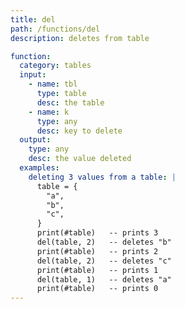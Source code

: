 ```yaml
---
title: del
path: /functions/del
description: deletes from table

function:
  category: tables
  input:
    - name: tbl
      type: table
      desc: the table
    - name: k
      type: any
      desc: key to delete
  output:
    type: any
    desc: the value deleted
  examples:
    deleting 3 values from a table: |
      table = {
        "a",
        "b",
        "c",
      }
      print(#table)   -- prints 3
      del(table, 2)   -- deletes "b"
      print(#table)   -- prints 2
      del(table, 2)   -- deletes "c"
      print(#table)   -- prints 1
      del(table, 1)   -- deletes "a"
      print(#table)   -- prints 0
---
```

